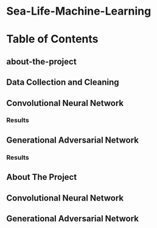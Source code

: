# Sea-Life-Machine-Learning

<!-- TABLE OF CONTENTS -->
# Table of Contents

## about-the-project
## Data Collection and Cleaning
 
## Convolutional Neural Network
 ### Results

## Generational Adversarial Network
 ### Results


<!-- About The Project -->
## About The Project

<!-- Convolutional Neural Network -->
## Convolutional Neural Network

<!-- Generational Adversarial Network -->
## Generational Adversarial Network
